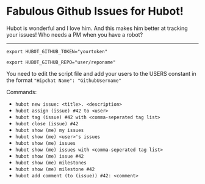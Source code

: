 Fabulous Github Issues for Hubot!
================================

Hubot is wonderful and I love him. And this makes him better at tracking your issues!
Who needs a PM when you have a robot?


-----------------------------------------------
`export HUBOT_GITHUB_TOKEN="yourtoken"`

`export HUBOT_GITHUB_REPO="user/reponame"`

You need to edit the script file and add your users to the USERS constant in the format
	`"Hipchat Name": "GithubUsername"`

Commands:
* `hubot new issue: <title>. <description>`
* `hubot assign (issue) #42 to <user>`
* `hubot tag (issue) #42 with <comma-seperated tag list>`
* `hubot close (issue) #42`
* `hubot show (me) my issues`
* `hubot show (me) <user>'s issues`
* `hubot show (me) issues`
* `hubot show (me) issues with <comma-seperated tag list>`
* `hubot show (me) issue #42`
* `hubot show (me) milestones`
* `hubot show (me) milestone #42`
* `hubot add comment (to (issue)) #42: <comment>`
